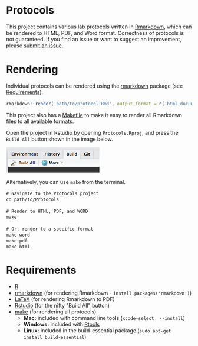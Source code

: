 # Protocols

This project contains various lab protocols written in [Rmarkdown](http://rmarkdown.rstudio.com), which can be rendered to HTML, PDF, and Word format. Correctness of protocols is not guaranteed. If you find an issue or want to suggest an improvement, please [submit an issue](https://github.com/EricEdwardBryant/Protocols/issues).

# Rendering

Individual protocols can be rendered using the [rmarkdown](http://rmarkdown.rstudio.com) package (see [Requirements](#Requirements)).

```r
rmarkdown::render('path/to/protocol.Rmd', output_format = c('html_document', 'pdf_document', 'word_document'))
```

This project also has a [Makefile](https://en.wikipedia.org/wiki/Make_(software)) to make it easy to render all Rmarkdown files to all available formats.

Open the project in Rstudio by opening `Protocols.Rproj`, and press the `Build All` button shown in the image below.

![](figures/build-all-button.png)

Alternatively, you can use `make` from the terminal.

```shell
# Navigate to the Protocols project
cd path/to/Protocols

# Render to HTML, PDF, and WORD
make

# Or, render to a specific format
make word
make pdf
make html
```

# Requirements

- [R](https://cloud.r-project.org)
- [rmarkdown](http://rmarkdown.rstudio.com) (for rendering Rmarkdown - `install.packages('rmarkdown')`)
- [LaTeX](https://latex-project.org/ftp.html) (for rendering Rmarkdown to PDF)
- [Rstudio](https://www.rstudio.com/products/rstudio/download/) (for the nifty "Build All" button)
- [make](https://en.wikipedia.org/wiki/Make_(software)) (for rendering all protocols)
    - **Mac:** included with command line tools (`xcode-select  --install`)
    - **Windows:** included with [Rtools](https://cran.r-project.org/bin/windows/Rtools/)
    - **Linux:** included in the build-essential package (`sudo apt-get install build-essential`)
